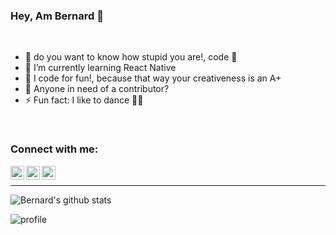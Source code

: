 ### Hey, Am Bernard 🤠

<br />

- 🔐 do you want to know how stupid you are!, code 🐼
- 🌱 I’m currently learning React Native
- 🦘 I code for fun!, because that way your creativeness is an A+
- 🤗 Anyone in need of a contributor?
- ⚡ Fun fact: I like to dance 🤸‍♂️

<br/>

### Connect with me:

[<img align="left" alt="twitter  | Twitter" width="22px" src="https://cdn.jsdelivr.net/npm/simple-icons@v3/icons/twitter.svg" />][twitter]
[<img align="left" alt="linkedin | LinkedIn" width="22px" src="https://cdn.jsdelivr.net/npm/simple-icons@v3/icons/linkedin.svg" />][linkedin]
[<img align="left" alt="Instagram | Instagram" width="22px" src="https://cdn.jsdelivr.net/npm/simple-icons@v3/icons/instagram.svg" />][instagram]

<br />



---

![Bernard's github stats](https://github-readme-stats.vercel.app/api?username=bernardMasika&show_icons=true&hide_border=true)

![profile](https://komarev.com/ghpvc/?username=bernardMasika)




[twitter]: https://twitter.com/dev_mindkit
[instagram]: https://www.instagram.com/bernard_masika/
[linkedin]: https://www.linkedin.com/in/bernard-masika-83a4a817b/
